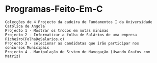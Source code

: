 # Programas-Feito-Em-C
	Colecções de 4 Projecto da cadeira de Fundamentos I da Universidade Católica de Angola
	Projecto 1 - Mostrar os trocos em notas minimas
	Projecto 2 - Informatizar a folha de Salários de uma empresa Ficheiro(FolhaDeSalarios.c)
	Projecto 3 - selecionar as candidatas que irão participar nos concursos Municipais
	Projecto 4 - Manipulação de Sistem de Navegação (Usando Grafos com Matriz)


